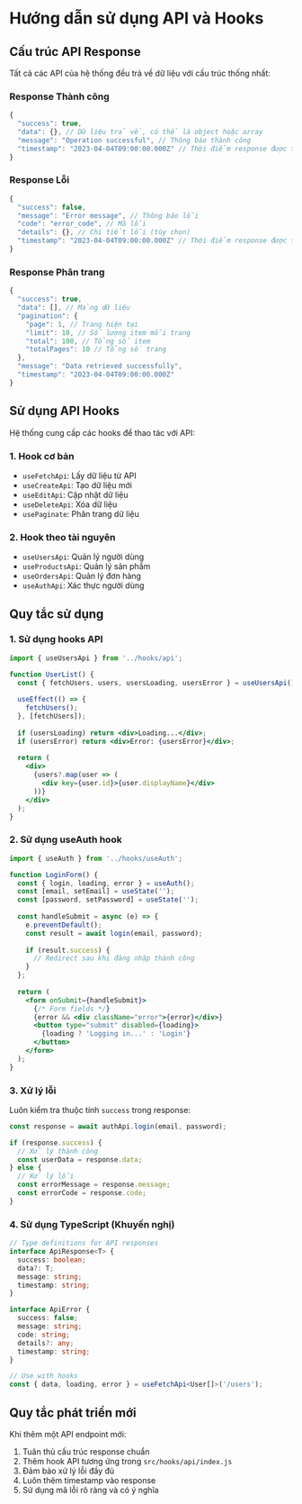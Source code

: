 # Hướng dẫn sử dụng API và Hooks

## Cấu trúc API Response

Tất cả các API của hệ thống đều trả về dữ liệu với cấu trúc thống nhất:

### Response Thành công

```javascript
{
  "success": true,
  "data": {}, // Dữ liệu trả về, có thể là object hoặc array
  "message": "Operation successful", // Thông báo thành công
  "timestamp": "2023-04-04T09:00:00.000Z" // Thời điểm response được tạo
}
```

### Response Lỗi

```javascript
{
  "success": false,
  "message": "Error message", // Thông báo lỗi
  "code": "error_code", // Mã lỗi
  "details": {}, // Chi tiết lỗi (tùy chọn)
  "timestamp": "2023-04-04T09:00:00.000Z" // Thời điểm response được tạo
}
```

### Response Phân trang

```javascript
{
  "success": true,
  "data": [], // Mảng dữ liệu
  "pagination": {
    "page": 1, // Trang hiện tại
    "limit": 10, // Số lượng item mỗi trang
    "total": 100, // Tổng số item
    "totalPages": 10 // Tổng số trang
  },
  "message": "Data retrieved successfully",
  "timestamp": "2023-04-04T09:00:00.000Z"
}
```

## Sử dụng API Hooks

Hệ thống cung cấp các hooks để thao tác với API:

### 1. Hook cơ bản

- `useFetchApi`: Lấy dữ liệu từ API
- `useCreateApi`: Tạo dữ liệu mới
- `useEditApi`: Cập nhật dữ liệu
- `useDeleteApi`: Xóa dữ liệu
- `usePaginate`: Phân trang dữ liệu

### 2. Hook theo tài nguyên

- `useUsersApi`: Quản lý người dùng
- `useProductsApi`: Quản lý sản phẩm
- `useOrdersApi`: Quản lý đơn hàng
- `useAuthApi`: Xác thực người dùng

## Quy tắc sử dụng

### 1. Sử dụng hooks API

```jsx
import { useUsersApi } from '../hooks/api';

function UserList() {
  const { fetchUsers, users, usersLoading, usersError } = useUsersApi();
  
  useEffect(() => {
    fetchUsers();
  }, [fetchUsers]);
  
  if (usersLoading) return <div>Loading...</div>;
  if (usersError) return <div>Error: {usersError}</div>;
  
  return (
    <div>
      {users?.map(user => (
        <div key={user.id}>{user.displayName}</div>
      ))}
    </div>
  );
}
```

### 2. Sử dụng useAuth hook

```jsx
import { useAuth } from '../hooks/useAuth';

function LoginForm() {
  const { login, loading, error } = useAuth();
  const [email, setEmail] = useState('');
  const [password, setPassword] = useState('');
  
  const handleSubmit = async (e) => {
    e.preventDefault();
    const result = await login(email, password);
    
    if (result.success) {
      // Redirect sau khi đăng nhập thành công
    }
  };
  
  return (
    <form onSubmit={handleSubmit}>
      {/* Form fields */}
      {error && <div className="error">{error}</div>}
      <button type="submit" disabled={loading}>
        {loading ? 'Logging in...' : 'Login'}
      </button>
    </form>
  );
}
```

### 3. Xử lý lỗi

Luôn kiểm tra thuộc tính `success` trong response:

```javascript
const response = await authApi.login(email, password);

if (response.success) {
  // Xử lý thành công
  const userData = response.data;
} else {
  // Xử lý lỗi
  const errorMessage = response.message;
  const errorCode = response.code;
}
```

### 4. Sử dụng TypeScript (Khuyến nghị)

```typescript
// Type definitions for API responses
interface ApiResponse<T> {
  success: boolean;
  data?: T;
  message: string;
  timestamp: string;
}

interface ApiError {
  success: false;
  message: string;
  code: string;
  details?: any;
  timestamp: string;
}

// Use with hooks
const { data, loading, error } = useFetchApi<User[]>('/users');
```

## Quy tắc phát triển mới

Khi thêm một API endpoint mới:

1. Tuân thủ cấu trúc response chuẩn
2. Thêm hook API tương ứng trong `src/hooks/api/index.js`
3. Đảm bảo xử lý lỗi đầy đủ
4. Luôn thêm timestamp vào response
5. Sử dụng mã lỗi rõ ràng và có ý nghĩa 